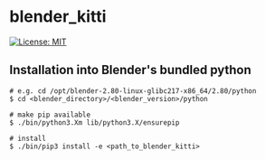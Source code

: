 # blender_kitti

[![License: MIT](https://img.shields.io/badge/license-MIT-blue.svg)](LICENSE)


## Installation into Blender's bundled python

```
# e.g. cd /opt/blender-2.80-linux-glibc217-x86_64/2.80/python
$ cd <blender_directory>/<blender_version>/python

# make pip available
$ ./bin/python3.Xm lib/python3.X/ensurepip

# install
$ ./bin/pip3 install -e <path_to_blender_kitti>




```

